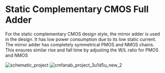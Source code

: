 # Static Complementary CMOS Full Adder

For the static complementary CMOS design style, the mirror adder is used in the design. It has low power consumption due to its low static current.
The mirror adder has completely symmetrical PMOS and NMOS chains. This ensures similar rise and fall time by adjusting the W/L ratio for PMOS and NMOS

![schematic_project](https://user-images.githubusercontent.com/63168245/179583782-5abba100-3b53-4443-b177-cf6f5147c6a3.png)
![cmfanab_project_3u1d5u_new_2](https://user-images.githubusercontent.com/63168245/179584111-35f5d87a-8646-49c1-9c87-e1faceef566b.png)
